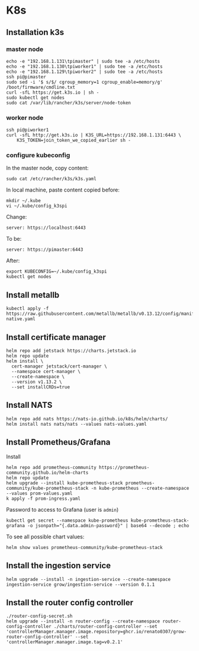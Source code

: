 # K8s

## Installation k3s

### master node

```
echo -e "192.168.1.131\tpimaster" | sudo tee -a /etc/hosts
echo -e "192.168.1.130\tpiworker1" | sudo tee -a /etc/hosts
echo -e "192.168.1.129\tpiworker2" | sudo tee -a /etc/hosts
ssh pi@pimaster
sudo sed -i '$ s/$/ cgroup_memory=1 cgroup_enable=memory/g' /boot/firmware/cmdline.txt
curl -sfL https://get.k3s.io | sh -
sudo kubectl get nodes
sudo cat /var/lib/rancher/k3s/server/node-token
```

### worker node

```
ssh pi@piworker1
curl -sfL http://get.k3s.io | K3S_URL=https://192.168.1.131:6443 \
    K3S_TOKEN=join_token_we_copied_earlier sh -
```

### configure kubeconfig

In the master node, copy content:

```
sudo cat /etc/rancher/k3s/k3s.yaml
```

In local machine, paste content copied before:

```
mkdir ~/.kube
vi ~/.kube/config_k3spi
```

Change:

```
server: https://localhost:6443
```

To be:

```
server: https://pimaster:6443
```

After:

```
export KUBECONFIG=~/.kube/config_k3spi
kubectl get nodes
```

## Install metallb

```
kubectl apply -f https://raw.githubusercontent.com/metallb/metallb/v0.13.12/config/manifests/metallb-native.yaml
```

## Install certificate manager

```
helm repo add jetstack https://charts.jetstack.io
helm repo update
helm install \
  cert-manager jetstack/cert-manager \
  --namespace cert-manager \
  --create-namespace \
  --version v1.13.2 \
  --set installCRDs=true
```

## Install NATS

```
helm repo add nats https://nats-io.github.io/k8s/helm/charts/
helm install nats nats/nats --values nats-values.yaml
```

## Install Prometheus/Grafana

Install

```
helm repo add prometheus-community https://prometheus-community.github.io/helm-charts
helm repo update
helm upgrade --install kube-prometheus-stack prometheus-community/kube-prometheus-stack -n kube-prometheus --create-namespace --values prom-values.yaml
k apply -f prom-ingress.yaml
```

Password to access to Grafana (user is `admin`)

```
kubectl get secret --namespace kube-prometheus kube-prometheus-stack-grafana -o jsonpath="{.data.admin-password}" | base64 --decode ; echo
```

To see all possible chart values:

```
helm show values prometheus-community/kube-prometheus-stack
```

## Install the ingestion service

```
helm upgrade --install -n ingestion-service --create-namespace ingestion-service grow/ingestion-service --version 0.1.1
```

## Install the router config controller

```
./router-config-secret.sh
helm upgrade --install -n router-config --create-namespace router-config-controller ./charts/router-config-controller --set 'controllerManager.manager.image.repository=ghcr.io/renato0307/grow-router-config-controller' --set 'controllerManager.manager.image.tag=v0.2.1'
```